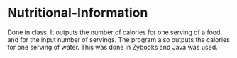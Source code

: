 # Nutritional-Information
Done in class. It outputs the number of calories for one serving of a food and for the input number of servings. The program also outputs the calories for one serving of water. This was done in Zybooks and Java was used. 
